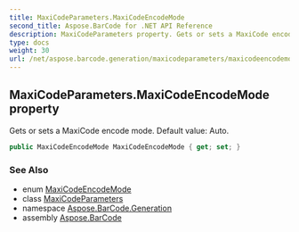 ```yaml
---
title: MaxiCodeParameters.MaxiCodeEncodeMode
second_title: Aspose.BarCode for .NET API Reference
description: MaxiCodeParameters property. Gets or sets a MaxiCode encode mode. Default value Auto
type: docs
weight: 30
url: /net/aspose.barcode.generation/maxicodeparameters/maxicodeencodemode/
---
```

## MaxiCodeParameters.MaxiCodeEncodeMode property

Gets or sets a MaxiCode encode mode. Default value: Auto.

```csharp
public MaxiCodeEncodeMode MaxiCodeEncodeMode { get; set; }
```

### See Also

* enum [MaxiCodeEncodeMode](../../maxicodeencodemode/)
* class [MaxiCodeParameters](../)
* namespace [Aspose.BarCode.Generation](../../maxicodeparameters/)
* assembly [Aspose.BarCode](../../../)


